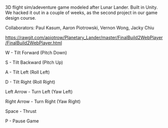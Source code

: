 3D flight sim/adeventure game modeled after Lunar Lander. Built in Unity. We hacked it out in a couple of weeks, as the second project in our game design course.

Collaborators:
    Paul Kasum, 
    Aaron Piotrowski, 
    Vernon Wong, 
    Jacky Chiu

https://rawgit.com/apiotrow/Planetary_Lander/master/FinalBuild2WebPlayer/FinalBuild2WebPlayer.html


W - Tilt Forward (Pitch Down)

S - Tilt Backward (Pitch Up)

A - Tilt Left (Roll Left)

D - Tilt Right (Roll Right)

Left Arrow - Turn Left (Yaw Left)

Right Arrow - Turn Right (Yaw Right)

Space - Thrust

P - Pause Game

